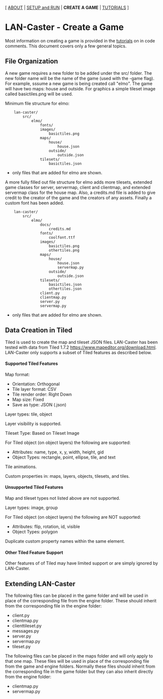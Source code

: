 [ [ABOUT](README.md) | [SETUP and RUN](SETUP.md) | **CREATE A GAME** | [TUTORIALS](TUTORIALS.md) ]

# LAN-Caster - Create a Game

Most information on creating a game is provided in the [tutorials](TUTORIALS.md) on in code comments.
This document covers only a few general topics.

## File Organization

A new game requires a new folder to be added under the src/ folder. The new folder name will be the name of
the game (used with the -game flag). For example, sssume a new game is being created call "elmo". 
The game will have 
two maps: house and outside. For graphics a simple tileset image called basictiles.png
will be used.

Minimum file structure for elmo:
```
    lan-caster/
        src/
            elmo/
                fonts/
                images/
                    basictiles.png
                maps/
                    house/
                        house.json
                    outside/
                        outside.json
                tilesets/
                    basictiles.json
```
  * only files that are added for elmo are shown.

A more fully filled out file structure for elmo adds more tilesets, extended game classes for server, servermap, client and clientmap, and extended servermap class for the house map. Also, a credits.md file
is added to give credit to the creator of the game and the creators of any assets. Finally a custom
font has been added.
```
    lan-caster/
        src/
            elmo/
                docs/
                    credits.md
                fonts/
                    coolfont.ttf
                images/
                    basictiles.png
                    othertiles.png
                maps/
                    house/
                        house.json
                        servermap.py
                    outside/
                        outside.json
                tilesets/
                    basictiles.json
                    othertiles.json
                client.py
                clientmap.py
                server.py
                servermap.py
```
  * only files that are added for elmo are shown.

## Data Creation in Tiled
Tiled is used to create the map and tileset JSON files. LAN-Caster has been tested with data from Tiled 1.7.2
https://www.mapeditor.org/download.html. LAN-Caster only supports a subset of Tiled features as described below.

#### Supported Tiled Features
Map format:
  * Orientation: Orthogonal
  * Tile layer format: CSV
  * Tile render order: Right Down
  * Map size: Fixed
  * Save as type: JSON (.json)

Layer types: tile, object

Layer visibility is supported.

Tileset Type: Based on Tileset Image

For Tiled object (on object layers) the following are supported:
  * Attributes: name, type, x, y, width, height, gid
  * Object Types: rectangle, point, ellipse, tile, and text

Tile animations.

Custom properties in: maps, layers, objects, tilesets, and tiles.

#### Unsupported Tiled Features
Map and tileset types not listed above are not supported.

Layer types: image, group

For Tiled object (on object layers) the following are NOT supported:
  * Attributes: flip, rotation, id, visible
  * Object Types: polygon

Duplicate custom property names within the same element.

#### Other Tiled Feature Support
Other features of of Tiled may have limited support or are
simply ignored by LAN-Caster.

## Extending LAN-Caster

The following files can be placed in the game folder and will be used in place of the 
corresponding file from the engine folder. These should 
inherit from the corresponding file in the engine folder:

  * client.py
  * clientmap.py
  * clienttileset.py
  * messages.py
  * server.py
  * servermap.py
  * tileset.py

The following files can be placed in the maps folder and will only apply
to that one map. These files will be used in place of the corresponding file from the game and engine
folders. Normally these files should inherit from the corresponding file
in the game folder but they can also inherit directly from the engine folder:

  * clientmap.py
  * servermap.py
